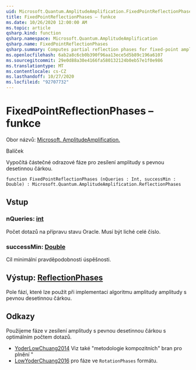 ```yaml
---
uid: Microsoft.Quantum.AmplitudeAmplification.FixedPointReflectionPhases
title: FixedPointReflectionPhases – funkce
ms.date: 10/26/2020 12:00:00 AM
ms.topic: article
qsharp.kind: function
qsharp.namespace: Microsoft.Quantum.AmplitudeAmplification
qsharp.name: FixedPointReflectionPhases
qsharp.summary: Computes partial reflection phases for fixed-point amplitude amplification.
ms.openlocfilehash: 6ab2a8c6cb0b390f96aa13ece5d5b89c196a6107
ms.sourcegitcommit: 29e0d88a30e4166fa580132124b0eb57e1f0e986
ms.translationtype: MT
ms.contentlocale: cs-CZ
ms.lasthandoff: 10/27/2020
ms.locfileid: "92707732"
---
```

# <a name="fixedpointreflectionphases-function"></a>FixedPointReflectionPhases – funkce

Obor názvů: [Microsoft. AmplitudeAmplification.](xref:Microsoft.Quantum.AmplitudeAmplification)

Balíček [](https://nuget.org/packages/)


Vypočítá částečné odrazové fáze pro zesílení amplitudy s pevnou desetinnou čárkou.

```qsharp
function FixedPointReflectionPhases (nQueries : Int, successMin : Double) : Microsoft.Quantum.AmplitudeAmplification.ReflectionPhases
```


## <a name="input"></a>Vstup

### <a name="nqueries--int"></a>nQueries: [int](xref:microsoft.quantum.lang-ref.int)

Počet dotazů na přípravu stavu Oracle. Musí být liché celé číslo.


### <a name="successmin--double"></a>successMin: [Double](xref:microsoft.quantum.lang-ref.double)

Cíl minimální pravděpodobnosti úspěšnosti.



## <a name="output--reflectionphases"></a>Výstup: [ReflectionPhases](xref:Microsoft.Quantum.AmplitudeAmplification.ReflectionPhases)

Pole fází, které lze použít při implementaci algoritmu amplitudy amplitudy s pevnou desetinnou čárkou.

## <a name="references"></a>Odkazy

Použijeme fáze v zesílení amplitudy s pevnou desetinnou čárkou s optimálním počtem dotazů.

- [YoderLowChuang2014](https://arxiv.org/abs/1409.3305) Viz také "metodologie kompozitních" bran pro plnění "
- [LowYoderChuang2016](https://arxiv.org/abs/1603.03996) pro fáze ve `RotationPhases` formátu.